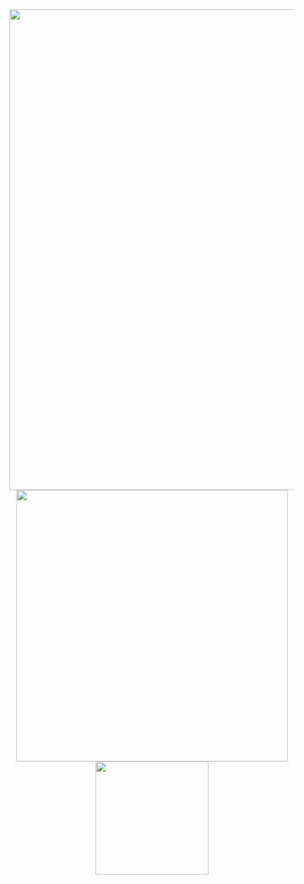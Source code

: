 <div align="center">
<a href="https://discord.com/users/646462656408059914">
    <img src="https://lanyard.kyrie25.dev/api/646462656408059914?animationDuration=4s" width="850"; />
</a>
</div>
<div align="center">
	<a href="https://www.theushen.me" ><img src="https://github-readme-stats.vercel.app/api?username=TheusHen&theme=vue-dark&show_icons=true&hide_border=true&count_private=true" width=480 /></a>
  <a href="https://last.fm/user/kyrie25"><img src="https://lastfm-recently-played.vercel.app/api?user=theushen&count=3" height=200 /></a>
</div>
 
